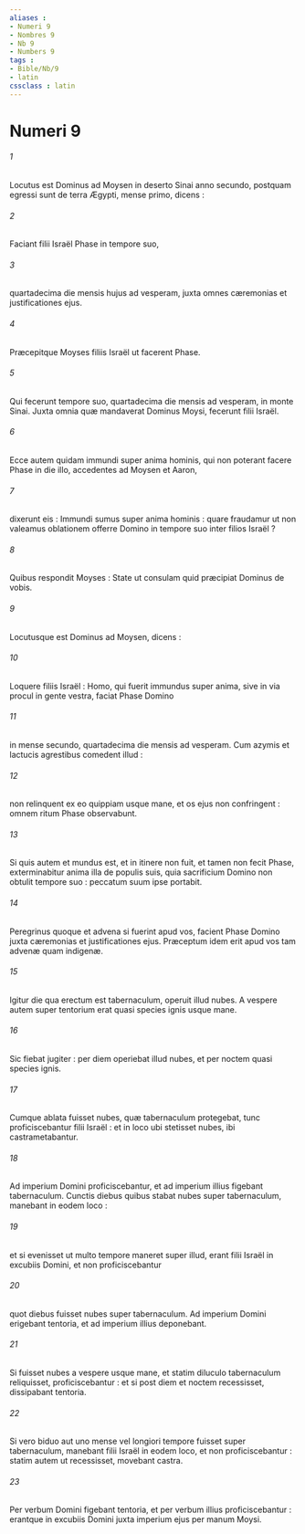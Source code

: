 ```yaml
---
aliases : 
- Numeri 9
- Nombres 9
- Nb 9
- Numbers 9
tags : 
- Bible/Nb/9
- latin
cssclass : latin
---
```


# Numeri 9

###### 1
Locutus est Dominus ad Moysen in deserto Sinai anno secundo, postquam egressi sunt de terra Ægypti, mense primo, dicens :
###### 2
Faciant filii Israël Phase in tempore suo,
###### 3
quartadecima die mensis hujus ad vesperam, juxta omnes cæremonias et justificationes ejus.
###### 4
Præcepitque Moyses filiis Israël ut facerent Phase.
###### 5
Qui fecerunt tempore suo, quartadecima die mensis ad vesperam, in monte Sinai. Juxta omnia quæ mandaverat Dominus Moysi, fecerunt filii Israël.
###### 6
Ecce autem quidam immundi super anima hominis, qui non poterant facere Phase in die illo, accedentes ad Moysen et Aaron,
###### 7
dixerunt eis : Immundi sumus super anima hominis : quare fraudamur ut non valeamus oblationem offerre Domino in tempore suo inter filios Israël ?
###### 8
Quibus respondit Moyses : State ut consulam quid præcipiat Dominus de vobis.
###### 9
Locutusque est Dominus ad Moysen, dicens :
###### 10
Loquere filiis Israël : Homo, qui fuerit immundus super anima, sive in via procul in gente vestra, faciat Phase Domino
###### 11
in mense secundo, quartadecima die mensis ad vesperam. Cum azymis et lactucis agrestibus comedent illud :
###### 12
non relinquent ex eo quippiam usque mane, et os ejus non confringent : omnem ritum Phase observabunt.
###### 13
Si quis autem et mundus est, et in itinere non fuit, et tamen non fecit Phase, exterminabitur anima illa de populis suis, quia sacrificium Domino non obtulit tempore suo : peccatum suum ipse portabit.
###### 14
Peregrinus quoque et advena si fuerint apud vos, facient Phase Domino juxta cæremonias et justificationes ejus. Præceptum idem erit apud vos tam advenæ quam indigenæ.
###### 15
Igitur die qua erectum est tabernaculum, operuit illud nubes. A vespere autem super tentorium erat quasi species ignis usque mane.
###### 16
Sic fiebat jugiter : per diem operiebat illud nubes, et per noctem quasi species ignis.
###### 17
Cumque ablata fuisset nubes, quæ tabernaculum protegebat, tunc proficiscebantur filii Israël : et in loco ubi stetisset nubes, ibi castrametabantur.
###### 18
Ad imperium Domini proficiscebantur, et ad imperium illius figebant tabernaculum. Cunctis diebus quibus stabat nubes super tabernaculum, manebant in eodem loco :
###### 19
et si evenisset ut multo tempore maneret super illud, erant filii Israël in excubiis Domini, et non proficiscebantur
###### 20
quot diebus fuisset nubes super tabernaculum. Ad imperium Domini erigebant tentoria, et ad imperium illius deponebant.
###### 21
Si fuisset nubes a vespere usque mane, et statim diluculo tabernaculum reliquisset, proficiscebantur : et si post diem et noctem recessisset, dissipabant tentoria.
###### 22
Si vero biduo aut uno mense vel longiori tempore fuisset super tabernaculum, manebant filii Israël in eodem loco, et non proficiscebantur : statim autem ut recessisset, movebant castra.
###### 23
Per verbum Domini figebant tentoria, et per verbum illius proficiscebantur : erantque in excubiis Domini juxta imperium ejus per manum Moysi.
